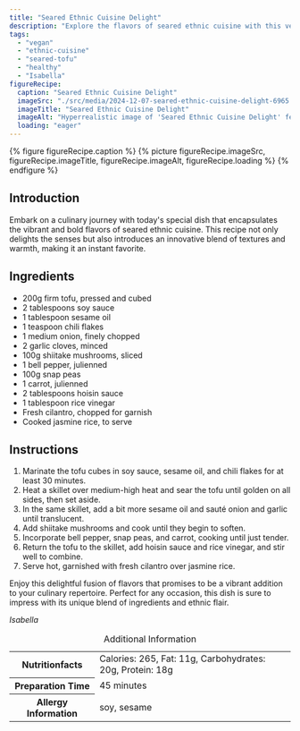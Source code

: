 ```yaml
---
title: "Seared Ethnic Cuisine Delight"
description: "Explore the flavors of seared ethnic cuisine with this vegan delight featuring tofu, vegetables, and a rich sauce. Perfect for a wholesome yet hearty meal."
tags:
  - "vegan"
  - "ethnic-cuisine"
  - "seared-tofu"
  - "healthy"
  - "Isabella"
figureRecipe: 
  caption: "Seared Ethnic Cuisine Delight"
  imageSrc: "./src/media/2024-12-07-seared-ethnic-cuisine-delight-6965.png"
  imageTitle: "Seared Ethnic Cuisine Delight"
  imageAlt: "Hyperrealistic image of 'Seared Ethnic Cuisine Delight' featuring golden tofu, vibrant vegetables, shiitake, and hoisin sauce on a minimalist table."
  loading: "eager"
---
```


{% figure figureRecipe.caption %}
{% picture figureRecipe.imageSrc, figureRecipe.imageTitle, figureRecipe.imageAlt, figureRecipe.loading %}
{% endfigure %}

## Introduction

Embark on a culinary journey with today's special dish that encapsulates the vibrant and bold flavors of seared ethnic cuisine. This recipe not only delights the senses but also introduces an innovative blend of textures and warmth, making it an instant favorite.

## Ingredients

- 200g firm tofu, pressed and cubed
- 2 tablespoons soy sauce
- 1 tablespoon sesame oil
- 1 teaspoon chili flakes
- 1 medium onion, finely chopped
- 2 garlic cloves, minced
- 100g shiitake mushrooms, sliced
- 1 bell pepper, julienned
- 100g snap peas
- 1 carrot, julienned
- 2 tablespoons hoisin sauce
- 1 tablespoon rice vinegar
- Fresh cilantro, chopped for garnish
- Cooked jasmine rice, to serve

## Instructions

1. Marinate the tofu cubes in soy sauce, sesame oil, and chili flakes for at least 30 minutes.
2. Heat a skillet over medium-high heat and sear the tofu until golden on all sides, then set aside.
3. In the same skillet, add a bit more sesame oil and sauté onion and garlic until translucent.
4. Add shiitake mushrooms and cook until they begin to soften.
5. Incorporate bell pepper, snap peas, and carrot, cooking until just tender.
6. Return the tofu to the skillet, add hoisin sauce and rice vinegar, and stir well to combine.
7. Serve hot, garnished with fresh cilantro over jasmine rice.

Enjoy this delightful fusion of flavors that promises to be a vibrant addition to your culinary repertoire. Perfect for any occasion, this dish is sure to impress with its unique blend of ingredients and ethnic flair.

*Isabella*

<table><caption class='sr-only'>Additional Information</caption><tr><th>Nutritionfacts</th><td>Calories: 265, Fat: 11g, Carbohydrates: 20g, Protein: 18g&nbsp;</td></tr><tr><th>Preparation Time</th><td>45 minutes&nbsp;</td></tr><tr><th>Allergy Information</th><td>soy, sesame&nbsp;</td></tr></table>

